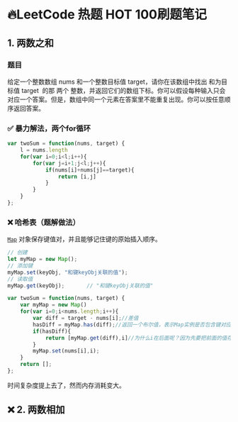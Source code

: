 # 🔥LeetCode 热题 HOT 100刷题笔记
## 1. 两数之和
### 题目
给定一个整数数组 nums 和一个整数目标值 target，请你在该数组中找出 和为目标值 target  的那 两个 整数，并返回它们的数组下标。你可以假设每种输入只会对应一个答案。但是，数组中同一个元素在答案里不能重复出现。你可以按任意顺序返回答案。
### ✅ 暴力解法，两个for循环
```javascript
var twoSum = function(nums, target) {
    l = nums.length
    for(var i=0;i<l;i++){
        for(var j=i+1;j<l;j++){
            if(nums[i]+nums[j]==target){
                return [i,j]
            }
        }
    }
};
```
### ❌ 哈希表（题解做法）
[`Map`](https://developer.mozilla.org/zh-CN/docs/Web/JavaScript/Reference/Global_Objects/Map) 对象保存键值对，并且能够记住键的原始插入顺序。
```javascript
// 创建
let myMap = new Map();
// 添加键
myMap.set(keyObj, "和键keyObj关联的值");
// 读取值
myMap.get(keyObj);       // "和键keyObj关联的值"
```
```javascript
var twoSum = function(nums, target) {
    var myMap = new Map()
    for(var i=0;i<nums.length;i++){
        var diff = target - nums[i];//差值
        hasDiff = myMap.has(diff);//返回一个布尔值，表示Map实例是否包含键对应的值。
        if(hasDiff){
            return [myMap.get(diff),i]//为什么i在后面呢？因为先要把前面的值存进去，再和nums[i]进行比较
        }
        myMap.set(nums[i],i);
    }
    return [];
};
```
时间复杂度提上去了，然而内存消耗变大。

## ❌ 2. 两数相加